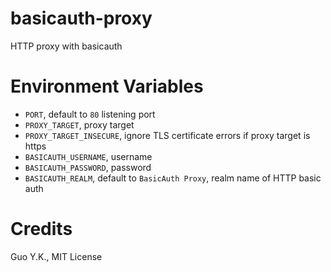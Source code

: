 # basicauth-proxy

HTTP proxy with basicauth

# Environment Variables

* `PORT`, default to `80` listening port
* `PROXY_TARGET`, proxy target
* `PROXY_TARGET_INSECURE`, ignore TLS certificate errors if proxy target is https
* `BASICAUTH_USERNAME`, username
* `BASICAUTH_PASSWORD`, password
* `BASICAUTH_REALM`, default to `BasicAuth Proxy`, realm name of HTTP basic auth

# Credits

Guo Y.K., MIT License
